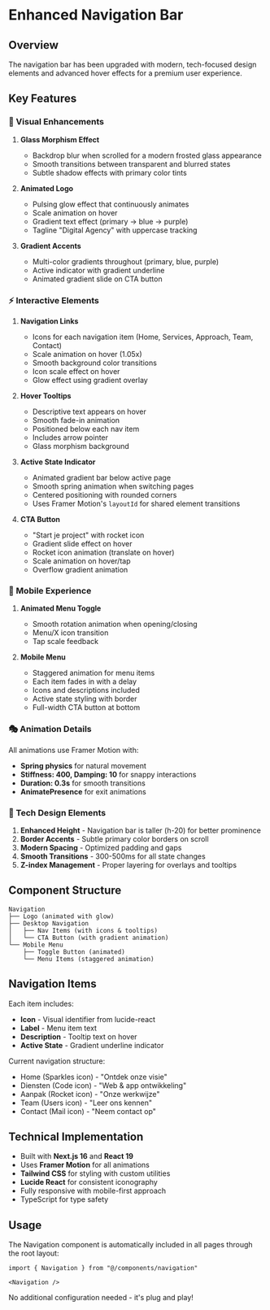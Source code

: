 # Enhanced Navigation Bar

## Overview
The navigation bar has been upgraded with modern, tech-focused design elements and advanced hover effects for a premium user experience.

## Key Features

### 🎨 Visual Enhancements

1. **Glass Morphism Effect**
   - Backdrop blur when scrolled for a modern frosted glass appearance
   - Smooth transitions between transparent and blurred states
   - Subtle shadow effects with primary color tints

2. **Animated Logo**
   - Pulsing glow effect that continuously animates
   - Scale animation on hover
   - Gradient text effect (primary → blue → purple)
   - Tagline "Digital Agency" with uppercase tracking

3. **Gradient Accents**
   - Multi-color gradients throughout (primary, blue, purple)
   - Active indicator with gradient underline
   - Animated gradient slide on CTA button

### ⚡ Interactive Elements

1. **Navigation Links**
   - Icons for each navigation item (Home, Services, Approach, Team, Contact)
   - Scale animation on hover (1.05x)
   - Smooth background color transitions
   - Icon scale effect on hover
   - Glow effect using gradient overlay

2. **Hover Tooltips**
   - Descriptive text appears on hover
   - Smooth fade-in animation
   - Positioned below each nav item
   - Includes arrow pointer
   - Glass morphism background

3. **Active State Indicator**
   - Animated gradient bar below active page
   - Smooth spring animation when switching pages
   - Centered positioning with rounded corners
   - Uses Framer Motion's `layoutId` for shared element transitions

4. **CTA Button**
   - "Start je project" with rocket icon
   - Gradient slide effect on hover
   - Rocket icon animation (translate on hover)
   - Scale animation on hover/tap
   - Overflow gradient animation

### 📱 Mobile Experience

1. **Animated Menu Toggle**
   - Smooth rotation animation when opening/closing
   - Menu/X icon transition
   - Tap scale feedback

2. **Mobile Menu**
   - Staggered animation for menu items
   - Each item fades in with a delay
   - Icons and descriptions included
   - Active state styling with border
   - Full-width CTA button at bottom

### 🎭 Animation Details

All animations use Framer Motion with:
- **Spring physics** for natural movement
- **Stiffness: 400, Damping: 10** for snappy interactions
- **Duration: 0.3s** for smooth transitions
- **AnimatePresence** for exit animations

### 🎯 Tech Design Elements

1. **Enhanced Height** - Navigation bar is taller (h-20) for better prominence
2. **Border Accents** - Subtle primary color borders on scroll
3. **Modern Spacing** - Optimized padding and gaps
4. **Smooth Transitions** - 300-500ms for all state changes
5. **Z-index Management** - Proper layering for overlays and tooltips

## Component Structure

```tsx
Navigation
├── Logo (animated with glow)
├── Desktop Navigation
│   ├── Nav Items (with icons & tooltips)
│   └── CTA Button (with gradient animation)
└── Mobile Menu
    ├── Toggle Button (animated)
    └── Menu Items (staggered animation)
```

## Navigation Items

Each item includes:
- **Icon** - Visual identifier from lucide-react
- **Label** - Menu item text
- **Description** - Tooltip text on hover
- **Active State** - Gradient underline indicator

Current navigation structure:
- Home (Sparkles icon) - "Ontdek onze visie"
- Diensten (Code icon) - "Web & app ontwikkeling"
- Aanpak (Rocket icon) - "Onze werkwijze"
- Team (Users icon) - "Leer ons kennen"
- Contact (Mail icon) - "Neem contact op"

## Technical Implementation

- Built with **Next.js 16** and **React 19**
- Uses **Framer Motion** for all animations
- **Tailwind CSS** for styling with custom utilities
- **Lucide React** for consistent iconography
- Fully responsive with mobile-first approach
- TypeScript for type safety

## Usage

The Navigation component is automatically included in all pages through the root layout:

```tsx
import { Navigation } from "@/components/navigation"

<Navigation />
```

No additional configuration needed - it's plug and play!

